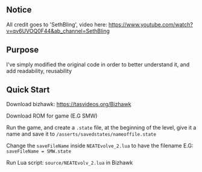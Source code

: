 Notice
------
All credit goes to 'SethBling', video here: https://www.youtube.com/watch?v=qv6UVOQ0F44&ab_channel=SethBling  

Purpose
-------  
I've simply modified the original code in order to better understand it, and add readability, reusability

Quick Start
-----------  
Download bizhawk: https://tasvideos.org/Bizhawk   

Download ROM for game (E.G SMW)  

Run the game, and create a `.state` file, at the beginning of the level, give it a name and save it to `/asserts/savedstates/nameoffile.state`

Change the `saveFileName` inside `NEATEvolve_2.lua` to have the filename E.G: `saveFileName = SMW.state`


Run Lua script: `source/NEATEvolv_2.lua` in Bizhawk         





